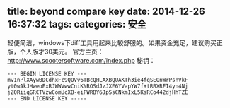 ﻿title: beyond compare key
date: 2014-12-26 16:37:32
tags:
categories: 安全
---
轻便简洁，windows下diff工具用起来比较舒服的。如果资金充足，建议购买正版，个人版才30美元。
官方主页：http://www.scootersoftware.com/index.php
秘钥：
```
--- BEGIN LICENSE KEY ---
mv1nPlXAywBDCdhxFc9QOVv6TBcQHLAXBQUAKTh3ie4fqSEOnWrPsnVkF
yt0wAkJHweoExRJWWVwwCniKNROSdJzJXE6YVapYW7f+tRRXRFI4yn4Nj
jZ0RiiqGRCTVzwComUcXB-eiFWRBY6JpSsCNkmIxL5KsRCo442djHhTZE
--- END LICENSE KEY -----
```
